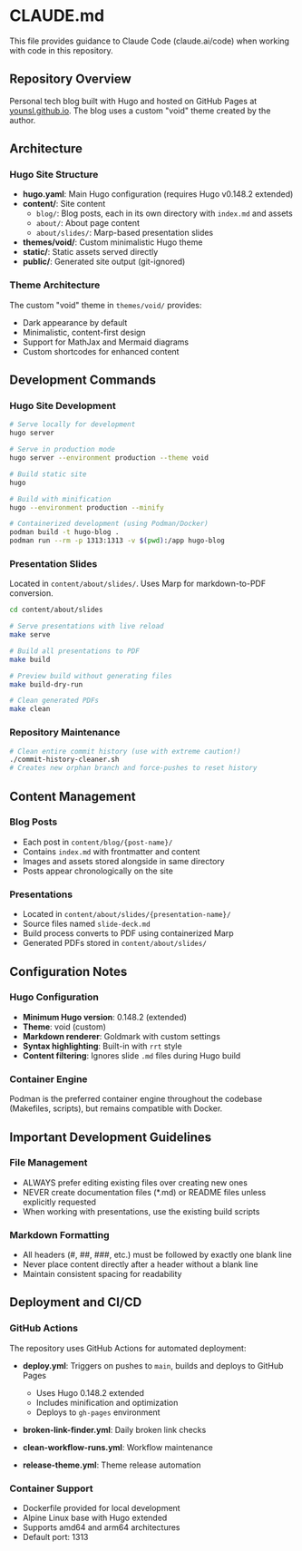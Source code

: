 # CLAUDE.md

This file provides guidance to Claude Code (claude.ai/code) when working with code in this repository.

## Repository Overview

Personal tech blog built with Hugo and hosted on GitHub Pages at [younsl.github.io](https://younsl.github.io). The blog uses a custom "void" theme created by the author.

## Architecture

### Hugo Site Structure
- **hugo.yaml**: Main Hugo configuration (requires Hugo v0.148.2 extended)
- **content/**: Site content
  - `blog/`: Blog posts, each in its own directory with `index.md` and assets
  - `about/`: About page content
  - `about/slides/`: Marp-based presentation slides
- **themes/void/**: Custom minimalistic Hugo theme
- **static/**: Static assets served directly
- **public/**: Generated site output (git-ignored)

### Theme Architecture
The custom "void" theme in `themes/void/` provides:
- Dark appearance by default
- Minimalistic, content-first design
- Support for MathJax and Mermaid diagrams
- Custom shortcodes for enhanced content

## Development Commands

### Hugo Site Development
```bash
# Serve locally for development
hugo server

# Serve in production mode
hugo server --environment production --theme void

# Build static site
hugo

# Build with minification
hugo --environment production --minify

# Containerized development (using Podman/Docker)
podman build -t hugo-blog .
podman run --rm -p 1313:1313 -v $(pwd):/app hugo-blog
```

### Presentation Slides
Located in `content/about/slides/`. Uses Marp for markdown-to-PDF conversion.

```bash
cd content/about/slides

# Serve presentations with live reload
make serve

# Build all presentations to PDF
make build

# Preview build without generating files
make build-dry-run

# Clean generated PDFs
make clean
```

### Repository Maintenance
```bash
# Clean entire commit history (use with extreme caution!)
./commit-history-cleaner.sh
# Creates new orphan branch and force-pushes to reset history
```

## Content Management

### Blog Posts
- Each post in `content/blog/{post-name}/`
- Contains `index.md` with frontmatter and content
- Images and assets stored alongside in same directory
- Posts appear chronologically on the site

### Presentations
- Located in `content/about/slides/{presentation-name}/`
- Source files named `slide-deck.md`
- Build process converts to PDF using containerized Marp
- Generated PDFs stored in `content/about/slides/`

## Configuration Notes

### Hugo Configuration
- **Minimum Hugo version**: 0.148.2 (extended)
- **Theme**: void (custom)
- **Markdown renderer**: Goldmark with custom settings
- **Syntax highlighting**: Built-in with `rrt` style
- **Content filtering**: Ignores slide `.md` files during Hugo build

### Container Engine
Podman is the preferred container engine throughout the codebase (Makefiles, scripts), but remains compatible with Docker.

## Important Development Guidelines

### File Management
- ALWAYS prefer editing existing files over creating new ones
- NEVER create documentation files (*.md) or README files unless explicitly requested
- When working with presentations, use the existing build scripts

### Markdown Formatting
- All headers (#, ##, ###, etc.) must be followed by exactly one blank line
- Never place content directly after a header without a blank line
- Maintain consistent spacing for readability

## Deployment and CI/CD

### GitHub Actions
The repository uses GitHub Actions for automated deployment:

- **deploy.yml**: Triggers on pushes to `main`, builds and deploys to GitHub Pages
  - Uses Hugo 0.148.2 extended
  - Includes minification and optimization
  - Deploys to `gh-pages` environment

- **broken-link-finder.yml**: Daily broken link checks
- **clean-workflow-runs.yml**: Workflow maintenance
- **release-theme.yml**: Theme release automation

### Container Support
- Dockerfile provided for local development
- Alpine Linux base with Hugo extended
- Supports amd64 and arm64 architectures
- Default port: 1313